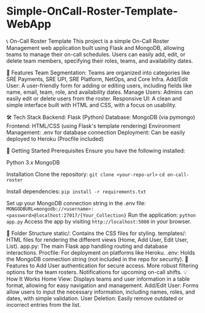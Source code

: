 # Simple-OnCall-Roster-Template-WebApp
📞 On-Call Roster Template
This project is a simple On-Call Roster Management web application built using Flask and MongoDB, allowing teams to manage their on-call schedules. Users can easily add, edit, or delete team members, specifying their roles, teams, and availability dates.

🚀 Features
Team Segmentation: Teams are organized into categories like SRE Payments, SRE UPI, SRE Platform, NetOps, and Core Infra.
Add/Edit User: A user-friendly form for adding or editing users, including fields like name, email, team, role, and availability dates.
Manage Users: Admins can easily edit or delete users from the roster.
Responsive UI: A clean and simple interface built with HTML and CSS, with a focus on usability.

🛠️ Tech Stack
Backend: Flask (Python)
Database: MongoDB (via pymongo)
Frontend: HTML/CSS (using Flask's template rendering)
Environment Management: .env for database connection
Deployment: Can be easily deployed to Heroku (Procfile included)

📝 Getting Started
Prerequisites
Ensure you have the following installed:

Python 3.x
MongoDB

Installation
Clone the repository:
`git clone <your-repo-url>`
`cd on-call-roster`

Install dependencies:
`pip install -r requirements.txt`

Set up your MongoDB connection string in the .env file:
`MONGODBURL=mongodb://<username>:<password>@localhost:27017/{Your_Collection}`
Run the application:
`python app.py`
Access the app by visiting `http://localhost:5000` in your browser.

📂 Folder Structure
static/: Contains the CSS files for styling.
templates/: HTML files for rendering the different views (Home, Add User, Edit User, List).
app.py: The main Flask app handling routing and database interactions.
Procfile: For deployment on platforms like Heroku.
.env: Holds the MongoDB connection string (not included in the repo for security).
🌟 Features to Add
User authentication for secure access.
More robust filtering options for the team rosters.
Notifications for upcoming on-call shifts.
💡 How It Works
Home View: Displays teams and user information in a table format, allowing for easy navigation and management.
Add/Edit User: Forms allow users to input the necessary information, including names, roles, and dates, with simple validation.
User Deletion: Easily remove outdated or incorrect entries from the list.
